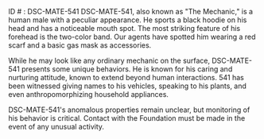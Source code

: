 ID # : DSC-MATE-541
DSC-MATE-541, also known as "The Mechanic," is a human male with a peculiar appearance. He sports a black hoodie on his head and has a noticeable mouth spot. The most striking feature of his forehead is the two-color band. Our agents have spotted him wearing a red scarf and a basic gas mask as accessories.

While he may look like any ordinary mechanic on the surface, DSC-MATE-541 presents some unique behaviors. He is known for his caring and nurturing attitude, known to extend beyond human interactions. 541 has been witnessed giving names to his vehicles, speaking to his plants, and even anthropomorphizing household appliances.

DSC-MATE-541's anomalous properties remain unclear, but monitoring of his behavior is critical. Contact with the Foundation must be made in the event of any unusual activity.
